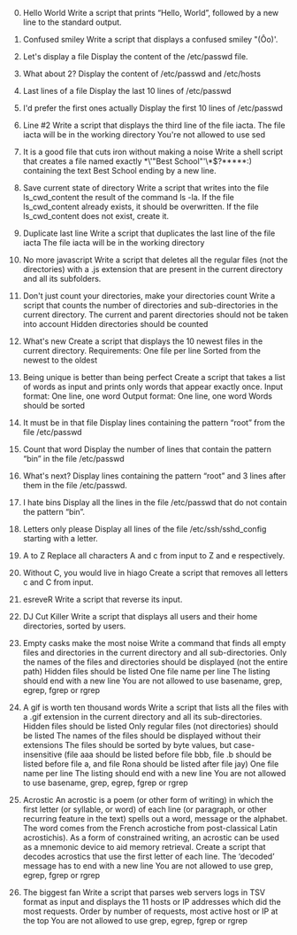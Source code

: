 0. Hello World
Write a script that prints “Hello, World”, followed by a new line to the standard output.

1. Confused smiley
Write a script that displays a confused smiley "(Ôo)'.

2. Let's display a file
Display the content of the /etc/passwd file.

3. What about 2?
Display the content of /etc/passwd and /etc/hosts

4. Last lines of a file
Display the last 10 lines of /etc/passwd

5. I'd prefer the first ones actually
Display the first 10 lines of /etc/passwd

6. Line #2
Write a script that displays the third line of the file iacta.
The file iacta will be in the working directory
You're not allowed to use sed

7. It is a good file that cuts iron without making a noise
Write a shell script that creates a file named exactly \*\\'"Best School"\'\\*$\?\*\*\*\*\*:) containing the text Best School ending by a new line.

8. Save current state of directory
Write a script that writes into the file ls_cwd_content the result of the command ls -la. If the file ls_cwd_content already exists, it should be overwritten. If the file ls_cwd_content does not exist, create it.

9. Duplicate last line
Write a script that duplicates the last line of the file iacta
The file iacta will be in the working directory

10. No more javascript
Write a script that deletes all the regular files (not the directories) with a .js extension that are present in the current directory and all its subfolders.

11. Don't just count your directories, make your directories count
Write a script that counts the number of directories and sub-directories in the current directory.
The current and parent directories should not be taken into account
Hidden directories should be counted

12. What's new
Create a script that displays the 10 newest files in the current directory.
Requirements:
One file per line
Sorted from the newest to the oldest

13. Being unique is better than being perfect
Create a script that takes a list of words as input and prints only words that appear exactly once.
Input format: One line, one word
Output format: One line, one word
Words should be sorted

14. It must be in that file
Display lines containing the pattern “root” from the file /etc/passwd

15. Count that word
Display the number of lines that contain the pattern “bin” in the file /etc/passwd

16. What's next?
Display lines containing the pattern “root” and 3 lines after them in the file /etc/passwd.

17. I hate bins
Display all the lines in the file /etc/passwd that do not contain the pattern “bin”.

18. Letters only please
Display all lines of the file /etc/ssh/sshd_config starting with a letter.

19. A to Z
Replace all characters A and c from input to Z and e respectively.

20. Without C, you would live in hiago
Create a script that removes all letters c and C from input.

21. esreveR
Write a script that reverse its input.

22. DJ Cut Killer
Write a script that displays all users and their home directories, sorted by users.

23. Empty casks make the most noise
Write a command that finds all empty files and directories in the current directory and all sub-directories.
Only the names of the files and directories should be displayed (not the entire path)
Hidden files should be listed
One file name per line
The listing should end with a new line
You are not allowed to use basename, grep, egrep, fgrep or rgrep

24. A gif is worth ten thousand words
Write a script that lists all the files with a .gif extension in the current directory and all its sub-directories.
Hidden files should be listed
Only regular files (not directories) should be listed
The names of the files should be displayed without their extensions
The files should be sorted by byte values, but case-insensitive (file aaa should be listed before file bbb, file .b should be listed before file a, and file Rona should be listed after file jay)
One file name per line
The listing should end with a new line
You are not allowed to use basename, grep, egrep, fgrep or rgrep

25. Acrostic
An acrostic is a poem (or other form of writing) in which the first letter (or syllable, or word) of each line (or paragraph, or other recurring feature in the text) spells out a word, message or the alphabet. The word comes from the French acrostiche from post-classical Latin acrostichis). As a form of constrained writing, an acrostic can be used as a mnemonic device to aid memory retrieval.
Create a script that decodes acrostics that use the first letter of each line.
The ‘decoded’ message has to end with a new line
You are not allowed to use grep, egrep, fgrep or rgrep

26. The biggest fan
Write a script that parses web servers logs in TSV format as input and displays the 11 hosts or IP addresses which did the most requests.
Order by number of requests, most active host or IP at the top
You are not allowed to use grep, egrep, fgrep or rgrep
